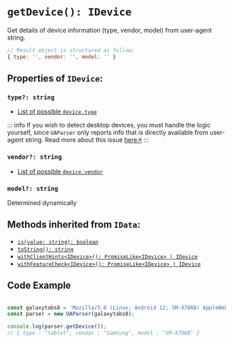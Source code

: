 # `getDevice(): IDevice`

Get details of device information (type, vendor, model) from user-agent string.

```js
// Result object is structured as follow:
{ type: '', vendor: '', model: '' }
```

## Properties of `IDevice`:

### `type?: string`

- [List of possible `device.type`](/info/device/type)

::: info
If you wish to detect desktop devices, you must handle the logic yourself, since `UAParser` only reports info that is directly available from user-agent string. Read more about this issue [here↗](https://github.com/faisalman/ua-parser-js/issues/182)
:::

### `vendor?: string`

- [List of possible `device.vendor`](/info/device/vendor)

### `model?: string`

Determined dynamically

## Methods inherited from `IData`:

- [`is(value: string): boolean`](/api/main/idata/is)
- [`toString(): string`](/api/main/idata/to-string)
- [`withClientHints<IDevice>(): PromiseLike<IDevice> | IDevice`](/api/main/idata/with-client-hints)
- [`withFeatureCheck<IDevice>(): PromiseLike<IDevice> | IDevice`](/api/main/idata/with-feature-check)

## Code Example

```js

const galaxytabs8 = 'Mozilla/5.0 (Linux; Android 12; SM-X706B) AppleWebKit/537.36 (KHTML, like Gecko) Chrome/103.0.5060.53 Safari/537.36'
const parser = new UAParser(galaxytabs8);

console.log(parser.getDevice());
// { type : "tablet", vendor : "Samsung", model : "SM-X706B" }
```